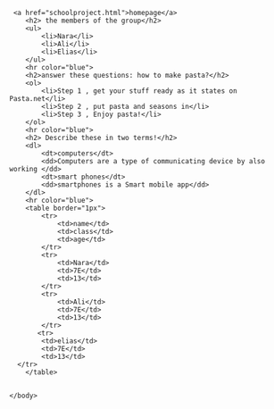 <!DOCTYPE html>
<html lang="en">
    <head>
        <meta charset="UTF-8">
        <meta http-equiv="X-UA-Compatible" content="EI-edge">
        <meta name="viewport" content="width-device-width, initial-scale=1.0">
        <title>about</title>
    </head>
    <Body background="depositphotos_4451312-stock-photo-pink-dots-background.jpg"> 
      
     <a href="schoolproject.html">homepage</a>
        <h2> the members of the group</h2>
        <ul>
            <li>Nara</li>
            <li>Ali</li>
            <li>Elias</li>     
        </ul>
        <hr color="blue">
        <h2>answer these questions: how to make pasta?</h2>
        <ol>
            <li>Step 1 , get your stuff ready as it states on Pasta.net</li>
            <li>Step 2 , put pasta and seasons in</li>
            <li>Step 3 , Enjoy pasta!</li>
        </ol>
        <hr color="blue">
        <h2> Describe these in two terms!</h2>
        <dl>
            <dt>computers</dt>
            <dd>Computers are a type of communicating device by also working </dd>
            <dt>smart phones</dt>
            <dd>smartphones is a Smart mobile app</dd>
        </dl>
        <hr color="blue">
        <table border="1px">
            <tr>
                <td>name</td>
                <td>class</td>
                <td>age</td>
            </tr>
            <tr>
                <td>Nara</td>
                <td>7E</td>
                <td>13</td>
            </tr>
            <tr>
                <td>Ali</td>
                <td>7E</td>
                <td>13</td>
            </tr>
           <tr>
            <td>elias</td>
            <td>7E</td>
            <td>13</td>
      </tr>
        </table>
 

    </body>
   
</html>
